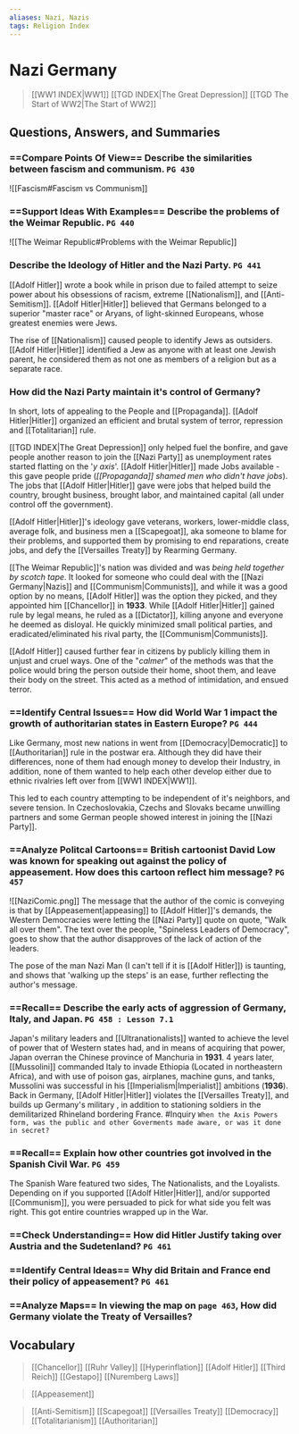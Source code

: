 ```yaml
---
aliases: Nazi, Nazis
tags: Religion Index
---
```

# Nazi Germany
>[[WW1 INDEX|WW1]]
>[[TGD INDEX|The Great Depression]]
>[[TGD The Start of WW2|The Start of WW2]]
## Questions, Answers, and Summaries
### ==Compare Points Of View== Describe the similarities between fascism and communism. `PG 430`
![[Fascism#Fascism vs Communism]]
### ==Support Ideas With Examples== Describe the problems of the Weimar Republic. `PG 440`
![[The Weimar Republic#Problems with the Weimar Republic]]
### Describe the Ideology of Hitler and the Nazi Party. `PG 441`
[[Adolf Hitler]] wrote a book while in prison due to failed attempt to seize power about his obsessions of racism, extreme [[Nationalism]], and [[Anti-Semitism]]. [[Adolf Hitler|Hitler]] believed that Germans belonged to a superior "master race" or Aryans, of light-skinned Europeans, whose greatest enemies were Jews.

The rise of [[Nationalism]] caused people to identify Jews as outsiders. [[Adolf Hitler|Hitler]] identified a Jew as anyone with at least one Jewish parent, he considered them as not one as members of a religion but as a separate race.
### How did the Nazi Party maintain it's control of Germany?
In short, lots of appealing to the People and [[Propaganda]]. [[Adolf Hitler|Hitler]] organized an efficient and brutal system of terror, repression and [[Totalitarian]] rule. 

[[TGD INDEX|The Great Depression]] only helped fuel the bonfire, and gave people another reason to join the [[Nazi Party]] as unemployment rates started flatting on the '*y axis*'. [[Adolf Hitler|Hitler]] made Jobs available - this gave people pride (*[[Propaganda]] shamed men who didn't have jobs*). The jobs that [[Adolf Hitler|Hitler]] gave were jobs that helped build the country, brought business, brought labor, and maintained capital (all under control off the government). 

[[Adolf Hitler|Hitler]]'s ideology gave veterans, workers, lower-middle class, average folk, and business men a [[Scapegoat]], aka someone to blame for their problems, and supported them by promising to end reparations, create jobs, and defy the [[Versailles Treaty]] by Rearming Germany. 

[[The Weimar Republic]]'s nation was divided and was *being held together by scotch tape*. It looked for someone who could deal with the [[Nazi Germany|Nazis]] and [[Communism|Communists]], and while it was a good option by no means, [[Adolf Hitler]] was the option they picked, and they appointed him [[Chancellor]] in **1933**. While [[Adolf Hitler|Hitler]] gained rule by legal means, he ruled as a [[Dictator]], killing anyone and everyone he deemed as disloyal. He quickly minimized small political parties, and eradicated/eliminated his rival party, the [[Communism|Communists]].

[[Adolf Hitler]] caused further fear in citizens by publicly killing them in unjust and cruel ways. One of the "*calmer*" of the methods was that the police would bring the person outside their home, shoot them, and leave their body on the street. This acted as a method of intimidation, and ensued terror.
### ==Identify Central Issues== How did World War 1 impact the growth of authoritarian states in Eastern Europe? `PG 444`
Like Germany, most new nations in went from [[Democracy|Democratic]] to [[Authoritarian]] rule in the postwar era. Although they did have their differences, none of them had enough money to develop their Industry, in addition, none of them wanted to help each other develop either due to ethnic rivalries left over from [[WW1 INDEX|WW1]].

This led to each country attempting to be independent of it's neighbors, and severe tension. In Czechoslovakia, Czechs and Slovaks became unwilling partners and some German people showed interest in joining the [[Nazi Party]].
### ==Analyze Politcal Cartoons== British cartoonist David Low was known for speaking out against the policy of appeasement. How does this cartoon reflect him message? `PG 457`
![[NaziComic.png]]
The message that the author of the comic is conveying is that by [[Appeasement|appeasing]] to [[Adolf Hitler]]'s demands, the Western Democracies were letting the [[Nazi Party]] quote on quote, "Walk all over them". The text over the people, "Spineless Leaders of Democracy", goes to show that the author disapproves of the lack of action of the leaders.

The pose of the man Nazi Man (I can't tell if it is [[Adolf Hitler]]) is taunting, and shows that 'walking up the steps' is an ease, further reflecting the author's message.
### ==Recall== Describe the early acts of aggression of Germany, Italy, and Japan. `PG 458 : Lesson 7.1`
Japan's military leaders and [[Ultranationalists]] wanted to achieve the level of power that of Western states had, and in means of acquiring that power, Japan overran the Chinese province of Manchuria in **1931**. 4 years later, [[Mussolini]] commanded Italy to invade Ethiopia (Located in northeastern Africa), and with use of poison gas, airplanes, machine guns, and tanks, Mussolini was successful in his [[Imperialism|Imperialist]] ambitions (**1936**). Back in Germany, [[Adolf Hitler|Hitler]] violates the [[Versailles Treaty]], and builds up Germany's military , in addition to stationing soldiers in the demilitarized Rhineland bordering France.
#Inquiry `When the Axis Powers form, was the public and other Goverments made aware, or was it done in secret?`
### ==Recall== Explain how other countries got involved in the Spanish Civil War. `PG 459`
The Spanish Ware featured two sides, The Nationalists, and the Loyalists. Depending on if you supported [[Adolf Hitler|Hitler]], and/or supported [[Communism]], you were persuaded to pick for what side you felt was right. This got entire countries wrapped up in the War.
### ==Check Understanding== How did Hitler Justify taking over Austria and the Sudetenland? `PG 461`

### ==Identify Central Ideas== Why did Britain and France end their policy of appeasement? `PG 461`

### ==Analyze Maps== In viewing the map on `page 463`, How did Germany violate the Treaty of Versailles?

## Vocabulary
>[[Chancellor]]
>[[Ruhr Valley]]
>[[Hyperinflation]]
>[[Adolf Hitler]]
>[[Third Reich]]
>[[Gestapo]]
>[[Nuremberg Laws]]

> [[Appeasement]]

>[[Anti-Semitism]]
>[[Scapegoat]]
>[[Versailles Treaty]]
>[[Democracy]]
>[[Totalitarianism]]
>[[Authoritarian]]